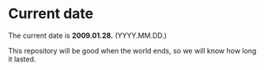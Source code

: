 # Current date

The current date is **2009.01.28.** (YYYY.MM.DD.)

This repository will be good when the world ends, so we will know how long it lasted.